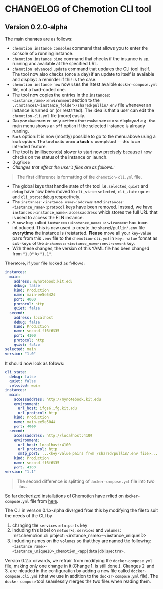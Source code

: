 # CHANGELOG of Chemotion CLI tool

## Version 0.2.0-alpha

The main changes are as follows:

- `chemotion instance consoles` command that allows you to enter the console of a running instance.
- `chemotion instance ping` command that checks if the instance is up, running and available at the specified URL.
- `chemotion advanced update` command that updates the CLI tool itself. The tool now also checks (once a day) if an update to itself is available and displays a reminder if this is the case.
- `chemotion instance new` now uses the latest availble `docker-compose.yml` file, not a hard-coded one.
- The tool now copies the entries in the `instances:<instance_name>:environment` section to the `./instances/<instance_folder>/shared/pullin/.env` file whenever an instance is turned on (or restarted). The idea is that a user can edit the `chemotion-cli.yml` file (more) easily.
- Responsive menus: only actions that make sense are displayed e.g. the main menu shows an `off` option if the selected instance is already running.
- `Back` option: It is now (mostly) possible to go to the menu above using a `back` option. The tool exits once **a task** is completed -- this is an intended feature.
- The tool is (milliseconds) slower to start now precisely because i now checks on the status of the instance on launch.
- Bugfixes
- _Changes that effect the user's files are as follows.:_

> The first difference is formatting of the `chemotion-cli.yml` file.

- The global keys that handle state of the tool i.e. `selected`, `quiet` and `debug` have now been moved to `cli_state:selected`, `cli_state:quiet` and `cli_state:debug` respectively.
- The `instances:<instance_name>:address` and `instances:<instance_name>:protocol` keys have been removed. Instead, we have `instances:<instance_name>:accessaddress` which stores the full URL that is used to access the ELN instance.
- A new key called `instances:<instance_name>:environment` has been introduced. This is now used to create the `shared/pullin/.env` file **everytime** the instance is (re)started. **Please** move all your `key=value` pairs from this `.env` file to the `chemotion-cli.yml` in `key: value` format as sub-keys of the `instances:<instance_name>:environment` key.
- With these changes, the version of this YAML file has been changed from `"1.0"` to `"1.1"`.

Therefore, if your file looked as follows:

```yaml
instances:
  main:
    address: mynotebook.kit.edu
    debug: false
    kind: Production
    name: main-ee5e5424
    port: 4000
    protocol: http
    quiet: false
  second:
    address: localhost
    debug: false
    kind: Production
    name: second-ff6f6535
    port: 4100
    protocol: http
    quiet: false
selected: main
version: "1.0"
```

It should now look as follows:

```yaml
cli_state:
  debug: false
  quiet: false
  selected: main
instances:
  main:
    accessaddress: http://mynotebook.kit.edu
    environment:
      url_host: ifgs6.ifg.kit.edu
      url_protocol: http
    kind: Production
    name: main-ee5e5044
    port: 4000
  second:
    accessaddress: http://localhost:4100
    environment:
      url_host: localhost:4100
      url_protocol: http
      smtp_port: ...<key-value pairs from /shared/pullin/.env file>...
    kind: Production
    name: second-ff6f6535
    port: 4100
version: "1.1"
```

> The second difference is splitting of `docker-compose.yml` file into two files.

So far dockerized installations of Chemotion have relied on `docker-compose.yml` file from [here](https://github.com/ptrxyz/chemotion).

The CLI in version 0.1.x-alpha diverged from this by modifying the file to suit the needs of the CLI by

1. changing the `services:eln:ports` key
2. including this label on `networks`, `services` and `volumes`: `net.chemotion.cli.project: <instance_name>-<instance_uniqueID>
3. including names on the `volumes` so that they are named the following: `<instance_name>-<instance_uniqueID>_chemotion_<app|data|db|spectra>`.

Version 0.2.x onwards, we refrain from modifying the `docker-compose.yml` file, making only one change in it (Change 1. is still done.). Changes 2. and 3. are inlcuded in the configuration by adding a new file called `docker-compose.cli.yml` (that we use in addition to the `docker-compose.yml` file). The `docker compose` tool seamlessly merges the two files when reading them.
